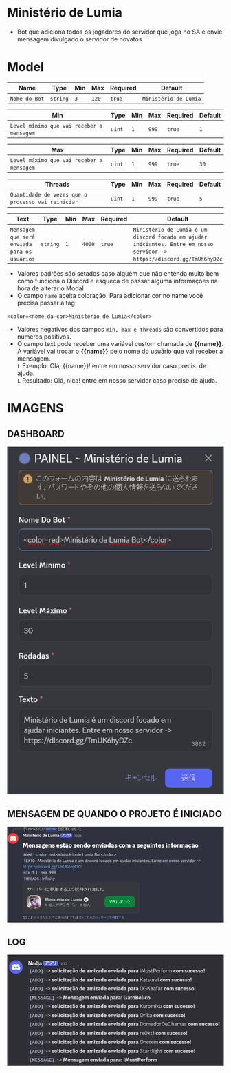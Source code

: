 # Ministério de Lumia
- Bot que adiciona todos os jogadores do servidor que joga no SA e envie mensagem divulgado o servidor de novatos<br>

# Model
| Name | Type  | Min  | Max  | Required  | Default|
|------|-------|------|----------|-------|--------|
| `Nome do Bot`| `string` | `3`  | `120`  | `true` | `Ministério de Lumia`

| Min | Type  | Min  | Max  | Required | Default|
|------|-------|------|----------|-------| -----|
| `Level mínimo que vai receber a mensagem`| `uint` | `1`  | `999`  | `true` | `1`

| Max | Type  | Min  | Max  | Required | Default|
|------|-------|------|----------|-------| -----|
| `Level máximo que vai receber a mensagem`| `uint` | `1`  | `999`  | `true` | `30`

| Threads | Type  | Min  | Max  | Required | Default|
|------|-------|------|----------|-------| -----|
| `Quantidade de vezes que o processo vai reiniciar`| `uint` | `1`  | `999`  | `true` | `5`

| Text | Type  | Min  | Max  | Required | Default|
|------|-------|------|----------|-------| -----|
| `Mensagem que será enviada para os usuários `| `string` | `1`  | `4000`  | `true` | `Ministério de Lumia é um discord focado em ajudar iniciantes. Entre em nosso servidor -> https://discord.gg/TmUK6hyDZc`

- Valores padrões são setados caso alguém que não entenda muito bem como funciona o Discord e esqueca de passar alguma informações na hora de alterar o Modal
- O campo `name` aceita coloração. Para adicionar cor no name você precisa passar a tag 
```
<color=<nome-da-cor>Ministério de Lumia</color>
```
- Valores negativos dos campos `min, max e threads` são convertidos para números positivos.
- O campo text pode receber uma variável custom chamada de **{{name}}**. A variável vai trocar o **{{name}}** pelo nome do usuário que vai receber a mensagem.<br>
`L` Exemplo: Olá, {{name}}! entre em nosso servidor caso precis. de ajuda.<br>
`L` Resultado: Olá, nica! entre em nosso servidor caso precise de ajuda.<br>

# IMAGENS

## DASHBOARD
<img src="./docs/2.png">

## MENSAGEM DE QUANDO O PROJETO É INICIADO
<img src="./docs/3.png">

## **LOG**
<img src="./docs/1.png">